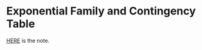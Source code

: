# Exponential Family and Contingency Table

[HERE](https://l-ty.com/Statistics/Graphical-model/Exponential_Family_and_Contingency_Table) is the note.
